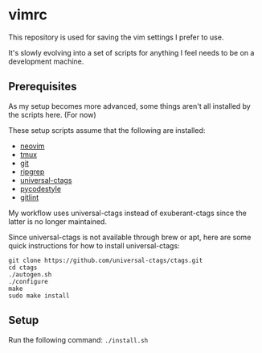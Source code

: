 # vimrc
This repository is used for saving the vim settings I prefer to use.

It's slowly evolving into a set of scripts for anything I feel needs to be on a
development machine.

## Prerequisites

As my setup becomes more advanced, some things aren't all installed by the
scripts here. (For now)

These setup scripts assume that the following are installed:
- [neovim](https://neovim.io/)
- [tmux](https://github.com/tmux/tmux/wiki)
- [git](https://git-scm.com/)
- [ripgrep](https://github.com/BurntSushi/ripgrep)
- [universal-ctags](https://github.com/universal-ctags/ctags)
- [pycodestyle](https://github.com/PyCQA/pycodestyle)
- [gitlint](https://github.com/jorisroovers/gitlint)

My workflow uses universal-ctags instead of exuberant-ctags since the latter is
no longer maintained.

Since universal-ctags is not available through brew or apt, here are some quick
instructions for how to install universal-ctags:
```
git clone https://github.com/universal-ctags/ctags.git
cd ctags
./autogen.sh
./configure
make
sudo make install
```

## Setup
Run the following command:
`./install.sh`
